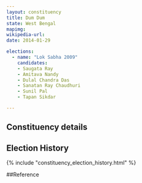 ```yaml
---
layout: constituency
title: Dum Dum
state: West Bengal
mapimg: 
wikipedia-url: 
date: 2014-01-29

elections: 
  - name: "Lok Sabha 2009"
    candidates: 
    - Saugata Ray 
    - Amitava Nandy 
    - Dulal Chandra Das 
    - Sanatan Ray Chaudhuri 
    - Sunil Pal 
    - Tapan Sikdar 

---
```

## Constituency details


## Election History
{% include "constituency_election_history.html" %}

##Reference
